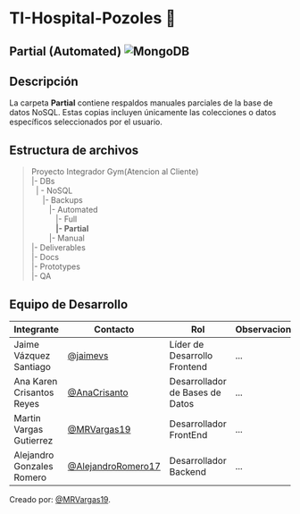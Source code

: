 # TI-Hospital-Pozoles 🏥
##  Partial (Automated) ![MongoDB](https://img.shields.io/badge/MongoDB-%234ea94b.svg?style=for-the-badge&logo=mongodb&logoColor=white)
##  Descripción  
La carpeta **Partial** contiene respaldos manuales parciales de la base de datos NoSQL. Estas copias incluyen únicamente las colecciones o datos específicos seleccionados por el usuario.

## Estructura de archivos 
>Proyecto Integrador Gym(Atencion al Cliente)<br>
>|- DBs<br>
>&nbsp;&nbsp;| - NoSQL<br>
>&nbsp;&nbsp; &nbsp;&nbsp;|- Backups<br>
>&nbsp;&nbsp; &nbsp;&nbsp; &nbsp;&nbsp;|- Automated<br>
>&nbsp;&nbsp; &nbsp;&nbsp; &nbsp;&nbsp; &nbsp;&nbsp;|- Full<br>
>&nbsp;&nbsp; &nbsp;&nbsp; &nbsp;&nbsp; &nbsp;&nbsp;**|- Partial**<br>
>&nbsp;&nbsp; &nbsp;&nbsp; &nbsp;&nbsp;|- Manual<br>
>|- Deliverables<br>
>|- Docs<br>
>|- Prototypes<br>
>|- QA<br>
## Equipo de Desarrollo
|Integrante|Contacto|Rol|Observaciones|
|----------|--------|---|-------------|
|Jaime Vázquez Santiago|[@jaimevs](https://github.com/jaimevs)|Líder de Desarrollo Frontend|...|
|Ana Karen Crisantos Reyes|[@AnaCrisanto](https://github.com/AnaCrisanto)|Desarrollador de Bases de Datos|...|
|Martin Vargas Gutierrez|[@MRVargas19](https://github.com/MRVargas19)|Desarrollador FrontEnd|...|
|Alejandro Gonzales Romero|[@AlejandroRomero17](https://github.com/AlejandroRomero17)|Desarrollador Backend|...|

Creado por: [@MRVargas19](https://github.com/MRVargas19).